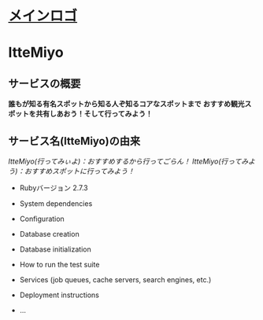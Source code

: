 # [メインロゴ](./app/assets/images/banner.png)

# ItteMiyo

## サービスの概要
**誰もが知る有名スポットから知る人ぞ知るコアなスポットまで**
**おすすめ観光スポットを共有しあおう！そして行ってみよう！**

## サービス名(ItteMiyo)の由来
*ItteMiyo(行ってみぃよ)：おすすめするから行ってごらん！*
*ItteMiyo(行ってみよう)：おすすめスポットに行ってみよう！*

* Rubyバージョン
  2.7.3

* System dependencies

* Configuration

* Database creation

* Database initialization

* How to run the test suite

* Services (job queues, cache servers, search engines, etc.)

* Deployment instructions

* ...
